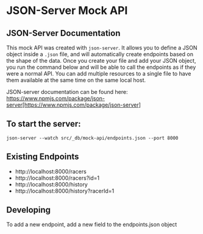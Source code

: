 # JSON-Server Mock API

## JSON-Server Documentation

This mock API was created with `json-server`. It allows you to define a JSON object inside a `.json` file, and will automatically create endpoints based on the shape of the data. Once you create your file and add your JSON object, you run the command below and will be able to call the endpoints as if they were a normal API. You can add multiple resources to a single file to have them available at the same time on the same local host.

JSON-server documentation can be found here: https://www.npmjs.com/package/json-server[https://www.npmjs.com/package/json-server]

## To start the server:

`json-server --watch src/_db/mock-api/endpoints.json --port 8000`

## Existing Endpoints

- http://localhost:8000/racers
- http://localhost:8000/racers?id=1
- http://localhost:8000/history
- http://localhost:8000/history?racerId=1

## Developing

To add a new endpoint, add a new field to the endpoints.json object
